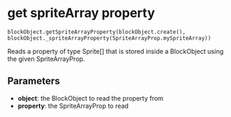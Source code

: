 # get spriteArray property

```sig
blockObject.getSpriteArrayProperty(blockObject.create(), blockObject._spriteArrayProperty(SpriteArrayProp.mySpriteArray))
```

Reads a property of type Sprite[] that is stored inside a BlockObject using the given SpriteArrayProp.

## Parameters

* **object**: the BlockObject to read the property from
* **property**: the SpriteArrayProp to read

